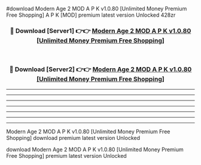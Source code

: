 #download Modern Age 2 MOD A P K v1.0.80 [Unlimited Money Premium Free Shopping] A P K [MOD] premium latest version Unlocked 428zr 



<div align="center">
<h3>🔴 Download [Server1] 👉👉 <a href="https://apkdownload1.web.app/">Modern Age 2 MOD A P K v1.0.80 [Unlimited Money Premium Free Shopping]</a></h3><br>

<h3>🔴 Download [Server2] 👉👉 <a href="https://apkdownload1.web.app/">Modern Age 2 MOD A P K v1.0.80 [Unlimited Money Premium Free Shopping]</a></h3>
</div>





----------------------------------------------------------

----------------------------------------------------------

----------------------------------------------------------

----------------------------------------------------------

----------------------------------------------------------

----------------------------------------------------------

----------------------------------------------------------

Modern Age 2 MOD A P K v1.0.80 [Unlimited Money Premium Free Shopping] download premium latest version Unlocked

download Modern Age 2 MOD A P K v1.0.80 [Unlimited Money Premium Free Shopping] premium latest version Unlocked
